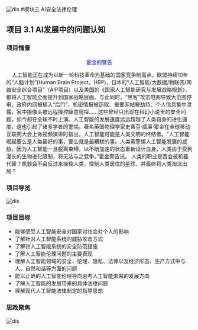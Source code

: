 ![dis](../../images/threh/xm1/23.png)
#模块三 AI安全法律伦理  

## 项目 3.1  AI发展中的问题认知

### 项目情景

<center style="color:blue;">霍金的警告</center>

&nbsp;&nbsp;&nbsp;&nbsp;人工智能正在成为以新一轮科技革命为基础的国家竞争制高点。欧盟持续10年的“人脑计划”(Human Brain Project，HBP)、日本的“人工智能/大数据/物联网/网络安全综合项目”（AIP项目）以及美国的《国家人工智能研究与发展战略规划》，都将人工智能全面提升到国家战略层面。与此同时，“黑客”攻击电网导致大范围停电，政府内网被植入“后门”，机密情报被窃取、重要网站被劫持、个人信息集中泄露，家中摄像头被远程操控肆意窥探……这些曾经只出现在科幻小说里的安全问题，如今却在全球不时上演。人工智能的发展速度远远超越了人类自身的进化速度，这也引起了诸多学者的警惕。著名英国物理学家史蒂芬·威廉·霍金在全球移动互联网大会上做视频演讲时指出，人工智能可能是人类文明的终结者。“人工智能崛起要么是人类最好的事，要么就是最糟糕的事。人类需警惕人工智能发展的威胁。因为人工智能一旦脱离束缚，以不断加速的状态重新设计自身，人类由于受到漫长的生物进化限制，将无法与之竞争。”霍金警告说。
人类的职业是否会被机器代替？机器会不会反过来操控人类，控制人类居住的星球，并最终将人类淘汰出局？

### 项目导览

![dis](../../images/threh/xm1/3.1zsdl.jpg)

### 项目目标

* 能够感受人工智能安全对国家对社会对个人的影响
* 了解针对人工智能系统的威胁攻击方式
* 了解针人工智能系统的安全防范措施
* 了解人工智能伦理问题的主要表现
* 理解人工智能领域的安全、伦理、隐私、法律以及经济形态、生产方式中与人、自然和谐等方面的问题
* 能以正确的人工智能伦理导向思考人工智能未来的发展方向
* 了解人工智能的发展带来的具体法律问题
* 理解现代人工智能法律制定的指导思想 

### 思政聚焦  
  
![dis](../../images/threh/xm1/3.1szjj.jpg)
